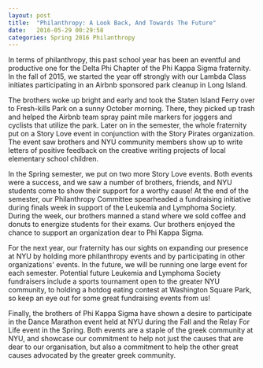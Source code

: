 ```yaml
---
layout: post
title:  "Philanthropy: A Look Back, And Towards The Future"
date:   2016-05-29 00:29:58
categories: Spring 2016 Philanthropy
---
```


<div class="home">
<p>
In terms of philanthropy, this past school year has been an eventful and
productive one for the Delta Phi Chapter of the Phi Kappa Sigma fraternity.
In the fall of 2015, we started the year off strongly with our Lambda Class
initiates participating in an Airbnb sponsored park cleanup in Long Island.
</p>

<p>
The brothers woke up bright and early and took the Staten Island Ferry over
to Fresh-kills Park on a sunny October morning. There, they picked up trash
and helped the Airbnb team spray paint mile markers for joggers and cyclists
that utilize the park. Later on in the semester, the whole fraternity put on
a Story Love event in conjunction with the Story Pirates organization.
The event saw brothers and NYU community members show up to write letters of
positive feedback on the creative writing projects of local elementary
school children.
</p>

<p>
In the Spring semester, we put on two more Story Love events. Both events
were a success, and we saw a number of brothers, friends, and NYU students
come to show their support for a worthy cause! At the end of the semester,
our Philanthropy Committee spearheaded a fundraising initiative during finals
week in support of the Leukemia and Lymphoma Society. During the week, our
brothers manned a stand where we sold coffee and donuts to energize students
for their exams. Our brothers enjoyed the chance to support an organization
dear to Phi Kappa Sigma.
</p>

<p>
For the next year, our fraternity has our sights on expanding our presence
at NYU by holding more philanthropy events and by participating in other
organizations' events. In the future, we will be running one large event for
each semester. Potential future Leukemia and Lymphoma Society fundraisers
include a sports tournament open to the greater NYU community, to holding a
hotdog eating contest at Washington Square Park, so keep an eye out for some
great fundraising events from us!
</p>

<p>
Finally, the brothers of Phi Kappa Sigma have shown a desire to participate
in the Dance Marathon event held at NYU during the Fall and the Relay For Life
event in the Spring. Both events are a staple of the greek community at NYU,
and showcase our commitment to help not just the causes that are dear to our
organisation, but also a commitment to help the other great causes advocated
by the greater greek community.
</p>
</div>
